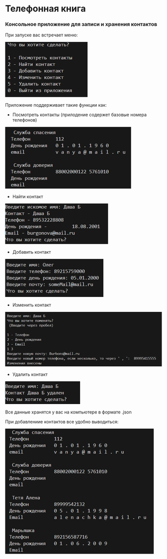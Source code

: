 ﻿# Телефонная книга

### Консольное приложение для записи и хранения контактов
При запуске вас встречает меню:

![](/image/1.png)

Приложение поддерживает такие функции как:
- Посмотреть контакты (прилодение содержет базовые номера телефонов)

![](/image/2.png)
- Найти контакт

![](/image/3.png)
- Добавить контакт

![](/image/4.png)
- Изменить контакт

![](/image/5.png)
- Удалить контакт

![](/image/7.png)

Все данные хранятся у вас на компьютере в формате .json

При добавлениие контактов все удобно выводиться:

![](/image/8.png)
